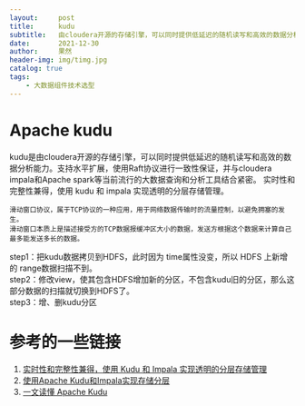 ```yaml
---
layout:     post
title:      kudu
subtitle:   由cloudera开源的存储引擎，可以同时提供低延迟的随机读写和高效的数据分析能力
date:       2021-12-30
author:     果然
header-img: img/timg.jpg
catalog: true
tags:
    - 大数据组件技术选型
---
```



# Apache kudu
kudu是由cloudera开源的存储引擎，可以同时提供低延迟的随机读写和高效的数据分析能力。支持水平扩展，使用Raft协议进行一致性保证，并与cloudera impala和Apache spark等当前流行的大数据查询和分析工具结合紧密。
实时性和完整性兼得，使用 kudu 和 impala 实现透明的分层存储管理。
```
滑动窗口协议，属于TCP协议的一种应用，用于网络数据传输时的流量控制，以避免拥塞的发生。
滑动窗口本质上是描述接受方的TCP数据报缓冲区大小的数据，发送方根据这个数据来计算自己最多能发送多长的数据。
```
step1：把kudu数据拷贝到HDFS，此时因为 time属性没变，所以 HDFS 上新增的 range数据扫描不到。  
step2：修改view，使其包含HDFS增加新的分区，不包含kudu旧的分区，那么这部分数据的扫描就切换到HDFS了。  
step3：增、删kudu分区

# 参考的一些链接
1. [实时性和完整性兼得，使用 Kudu 和 Impala 实现透明的分层存储管理](https://zhuanlan.zhihu.com/p/65593795)
2. [使用Apache Kudu和Impala实现存储分层](https://blog.csdn.net/github_32521685/article/details/90374987)
3. [一文读懂 Apache Kudu](https://www.jianshu.com/p/83290cd817ac)
